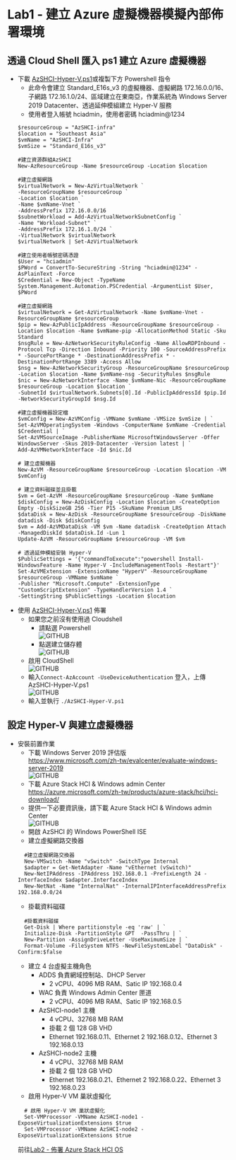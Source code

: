 # Lab1 - 建立 Azure 虛擬機器模擬內部佈署環境

## 透過 Cloud Shell 匯入 ps1 建立 Azure 虛擬機器
- 下載 [AzSHCI-Hyper-V.ps1](https://github.com/BrianHsing/Azure-Stack-HCI/blob/main/AzSHCI-Hyper-V.ps1)或複製下方 Powershell 指令<br>
	- 此命令會建立 Standard_E16s_v3 的虛擬機器、虛擬網路 172.16.0.0/16、子網路 172.16.1.0/24、區域建立在東南亞，作業系統為 Windows Server 2019 Datacenter、透過延伸模組建立 Hyper-V 服務<br>
	- 使用者登入帳號 hciadmin，使用者密碼 hciadmin@1234<br>
    ````
    $resourceGroup = "AzSHCI-infra"
    $location = "Southeast Asia"
    $vmName = "AzSHCI-Infra"
    $vmSize = "Standard_E16s_v3"

    #建立資源群組AzSHCI
    New-AzResourceGroup -Name $resourceGroup -Location $location

    #建立虛擬網路
    $virtualNetwork = New-AzVirtualNetwork `
    -ResourceGroupName $resourceGroup `
    -Location $location `
    -Name $vmName-Vnet `
    -AddressPrefix 172.16.0.0/16 
    $subnetWorkload = Add-AzVirtualNetworkSubnetConfig `
    -Name "Workload-Subnet" `
    -AddressPrefix 172.16.1.0/24 `
    -VirtualNetwork $virtualNetwork
    $virtualNetwork | Set-AzVirtualNetwork

    #建立使用者帳號密碼憑證
    $User = "hciadmin"
    $PWord = ConvertTo-SecureString -String "hciadmin@1234" -AsPlainText -Force
    $Credential = New-Object -TypeName System.Management.Automation.PSCredential -ArgumentList $User, $PWord

    #建立虛擬網路
    $virtualNetwork = Get-AzVirtualNetwork -Name $vmName-Vnet -ResourceGroupName $resourceGroup 
    $pip = New-AzPublicIpAddress -ResourceGroupName $resourceGroup -Location $location -Name $vmName-pip -AllocationMethod Static -Sku Standard
    $nsgRule = New-AzNetworkSecurityRuleConfig -Name AllowRDPInbound -Protocol Tcp -Direction Inbound -Priority 100 -SourceAddressPrefix * -SourcePortRange * -DestinationAddressPrefix * -DestinationPortRange 3389 -Access Allow
    $nsg = New-AzNetworkSecurityGroup -ResourceGroupName $resourceGroup -Location $location -Name $vmName-nsg -SecurityRules $nsgRule
    $nic = New-AzNetworkInterface -Name $vmName-Nic -ResourceGroupName $resourceGroup -Location $location `
    -SubnetId $virtualNetwork.Subnets[0].Id -PublicIpAddressId $pip.Id -NetworkSecurityGroupId $nsg.Id
    
    #建立虛擬機器設定檔
    $vmConfig = New-AzVMConfig -VMName $vmName -VMSize $vmSize | `
    Set-AzVMOperatingSystem -Windows -ComputerName $vmName -Credential $Credential | `
    Set-AzVMSourceImage -PublisherName MicrosoftWindowsServer -Offer WindowsServer -Skus 2019-Datacenter -Version latest | `
    Add-AzVMNetworkInterface -Id $nic.Id

    # 建立虛擬機器
    New-AzVM -ResourceGroupName $resourceGroup -Location $location -VM $vmConfig

    # 建立資料磁碟並且掛載
    $vm = Get-AzVM -ResourceGroupName $resourceGroup -Name $vmName
    $diskConfig = New-AzDiskConfig -Location $location -CreateOption Empty -DiskSizeGB 256 -Tier P15 -SkuName Premium_LRS
    $dataDisk = New-AzDisk -ResourceGroupName $resourceGroup -DiskName datadisk -Disk $diskConfig
    $vm = Add-AzVMDataDisk -VM $vm -Name datadisk -CreateOption Attach -ManagedDiskId $dataDisk.Id -Lun 1
    Update-AzVM -ResourceGroupName $resourceGroup -VM $vm

    # 透過延伸模組安裝 Hyper-V
    $PublicSettings = '{"commandToExecute":"powershell Install-WindowsFeature -Name Hyper-V -IncludeManagementTools -Restart"}'
    Set-AzVMExtension -ExtensionName "HyperV" -ResourceGroupName $resourceGroup -VMName $vmName `
    -Publisher "Microsoft.Compute" -ExtensionType "CustomScriptExtension" -TypeHandlerVersion 1.4 `
    -SettingString $PublicSettings -Location $location
    
    ````
 - 使用 [AzSHCI-Hyper-V.ps1](https://github.com/BrianHsing/Azure-Stack-HCI/blob/main/AzSHCI-Hyper-V.ps1) 佈署 <br> 
	- 如果您之前沒有使用過 Cloudshell<br>
      - 請點選 Powershell <br>
      ![GITHUB](https://github.com/BrianHsing/Azure-Stack-HCI/blob/main/image/CloudShell1.png "CloudShell1")<br>
      - 點選建立儲存體<br>
      ![GITHUB](https://github.com/BrianHsing/Azure-Stack-HCI/blob/main/image/CloudShell2.png "CloudShell2")<br>
    - 啟用 CloudShell<br>
	![GITHUB](https://github.com/BrianHsing/Azure-Stack-HCI/blob/main/image/CloudShell3.png "CloudShell3")<br>
    - 輸入`Connect-AzAccount -UseDeviceAuthentication` 登入，上傳 AzSHCI-Hyper-V.ps1<br>
	![GITHUB](https://github.com/BrianHsing/Azure-Stack-HCI/blob/main/image/CloudShell4.png "CloudShell4")<br>
	- 輸入並執行 `./AzSHCI-Hyper-V.ps1` <br>

## 設定 Hyper-V 與建立虛擬機器

- 安裝前置作業<br>
  - 下載 Windows Server 2019 評估版<br>
    https://www.microsoft.com/zh-tw/evalcenter/evaluate-windows-server-2019<br>
    ![GITHUB](https://github.com/BrianHsing/Azure-Stack-HCI/blob/main/image/CloudShell6.png "CloudShell6")<br>
  - 下載 Azure Stack HCI & Windows admin Center <br>
    https://azure.microsoft.com/zh-tw/products/azure-stack/hci/hci-download/<br>
  - 提供一下必要資訊後，請下載 Azure Stack HCI & Windows admin Center <br>
  ![GITHUB](https://github.com/BrianHsing/Azure-Stack-HCI/blob/main/image/CloudShell5.png "CloudShell5")<br>
  - 開啟 AzSHCI 的 Windows PowerShell ISE<br>
  - 建立虛擬網路交換器<br>
  ````
    #建立虛擬網路交換器
    New-VMSwitch -Name "vSwitch" -SwitchType Internal
    $adapter = Get-NetAdapter -Name "vEthernet (vSwitch)"
    New-NetIPAddress -IPAddress 192.168.0.1 -PrefixLength 24 -InterfaceIndex $adapter.InterfaceIndex
    New-NetNat -Name "InternalNat" -InternalIPInterfaceAddressPrefix 192.168.0.0/24
  ````
  - 掛載資料磁碟<br>
  ````
    #掛載資料磁碟
    Get-Disk | Where partitionstyle -eq 'raw' | `
    Initialize-Disk -PartitionStyle GPT  -PassThru | `
    New-Partition -AssignDriveLetter -UseMaximumSize | `
    Format-Volume -FileSystem NTFS -NewFileSystemLabel "DataDisk" -Confirm:$false
  ````
  - 建立 4 台虛擬主機角色<br>
    - ADDS 負責網域控制站、DHCP Server<br>
      - 2 vCPU、4096 MB RAM、Satic IP 192.168.0.4<br>
    - WAC 負責 Windows Admin Center 匣道<br>
      - 2 vCPU、4096 MB RAM、Satic IP 192.168.0.5<br>
    - AzSHCI-node1 主機<br>
      - 4 vCPU、32768 MB RAM<br>
      - 掛載 2 個 128 GB VHD<br>
      - Ethernet 192.168.0.11、Ethernet 2 192.168.0.12、Ethernet 3 192.168.0.13<br>
    - AzSHCI-node2 主機<br>
      - 4 vCPU、32768 MB RAM<br>
      - 掛載 2 個 128 GB VHD<br>
      - Ethernet 192.168.0.21、Ethernet 2 192.168.0.22、Ethernet 3 192.168.0.23<br>
  - 啟用 Hyper-V VM 巢狀虛擬化<br>
  ````
    # 啟用 Hyper-V VM 巢狀虛擬化
    Set-VMProcessor -VMName AzSHCI-node1 -ExposeVirtualizationExtensions $true
    Set-VMProcessor -VMName AzSHCI-node2 -ExposeVirtualizationExtensions $true
  ````
  前往[Lab2 - 佈署 Azure Stack HCI OS]()<br>